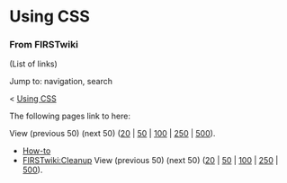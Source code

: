 # Using CSS

### From FIRSTwiki

(List of links)

Jump to: navigation, search

&lt; [Using CSS](/index.php?title=Using_CSS&redirect=no "Using CSS" )  

The following pages link to here:

View (previous 50) (next 50)
([20](/index.php?title=Special:Whatlinkshere/Using_CSS&limit=20&from=0
"Special:Whatlinkshere/Using CSS" ) |
[50](/index.php?title=Special:Whatlinkshere/Using_CSS&limit=50&from=0
"Special:Whatlinkshere/Using CSS" ) |
[100](/index.php?title=Special:Whatlinkshere/Using_CSS&limit=100&from=0
"Special:Whatlinkshere/Using CSS" ) |
[250](/index.php?title=Special:Whatlinkshere/Using_CSS&limit=250&from=0
"Special:Whatlinkshere/Using CSS" ) |
[500](/index.php?title=Special:Whatlinkshere/Using_CSS&limit=500&from=0
"Special:Whatlinkshere/Using CSS" )).

  * [How-to](/index.php/How-to "How-to" )
  * [FIRSTwiki:Cleanup](/index.php/FIRSTwiki:Cleanup "FIRSTwiki:Cleanup" )
View (previous 50) (next 50)
([20](/index.php?title=Special:Whatlinkshere/Using_CSS&limit=20&from=0
"Special:Whatlinkshere/Using CSS" ) |
[50](/index.php?title=Special:Whatlinkshere/Using_CSS&limit=50&from=0
"Special:Whatlinkshere/Using CSS" ) |
[100](/index.php?title=Special:Whatlinkshere/Using_CSS&limit=100&from=0
"Special:Whatlinkshere/Using CSS" ) |
[250](/index.php?title=Special:Whatlinkshere/Using_CSS&limit=250&from=0
"Special:Whatlinkshere/Using CSS" ) |
[500](/index.php?title=Special:Whatlinkshere/Using_CSS&limit=500&from=0
"Special:Whatlinkshere/Using CSS" )).

